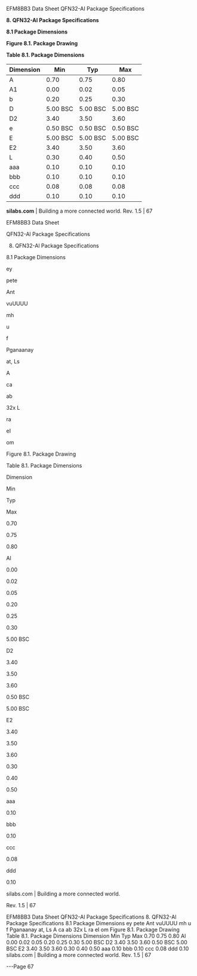 EFM8BB3 Data Sheet
QFN32-AI Package Specifications

**8. QFN32-AI Package Specifications**

**8.1 Package Dimensions**

**Figure 8.1. Package Drawing**

**Table 8.1. Package Dimensions**

|Dimension|Min|Typ|Max|
|---|---|---|---|
|A|0.70|0.75|0.80|
|A1|0.00|0.02|0.05|
|b|0.20|0.25|0.30|
|D|5.00 BSC|5.00 BSC|5.00 BSC|
|D2|3.40|3.50|3.60|
|e|0.50 BSC|0.50 BSC|0.50 BSC|
|E|5.00 BSC|5.00 BSC|5.00 BSC|
|E2|3.40|3.50|3.60|
|L|0.30|0.40|0.50|
|aaa|0.10|0.10|0.10|
|bbb|0.10|0.10|0.10|
|ccc|0.08|0.08|0.08|
|ddd|0.10|0.10|0.10|



**silabs.com** | Building a more connected world. Rev. 1.5 | 67



EFM8BB3 Data Sheet

QFN32-Al Package Specifications

8. QFN32-Al Package Specifications

8.1 Package Dimensions

ey

pete

Ant

vuUUUU

mh

u

f

Pganaanay

at, Ls

A

ca

ab

32x L

ra

eI

om

Figure 8.1. Package Drawing

Table 8.1. Package Dimensions

Dimension

Min

Typ

Max

0.70

0.75

0.80

Al

0.00

0.02

0.05

0.20

0.25

0.30

5.00 BSC

D2

3.40

3.50

3.60

0.50 BSC

5.00 BSC

E2

3.40

3.50

3.60

0.30

0.40

0.50

aaa

0.10

bbb

0.10

ccc

0.08

ddd

0.10

silabs.com | Building a more connected world.

Rev. 1.5 | 67

EFM8BB3 Data Sheet
QFN32-Al Package Specifications
8. QFN32-Al Package Specifications
8.1 Package Dimensions
ey pete
Ant
vuUUUU
mh
u
f
Pganaanay
at, Ls
A
ca
ab 32x L
ra eI
om
Figure 8.1. Package Drawing
Table 8.1. Package Dimensions
Dimension Min Typ Max
0.70 0.75 0.80
Al 0.00 0.02 0.05
0.20 0.25 0.30
5.00 BSC
D2 3.40 3.50 3.60
0.50 BSC
5.00 BSC
E2 3.40 3.50 3.60
0.30 0.40 0.50
aaa 0.10
bbb 0.10
ccc 0.08
ddd 0.10
silabs.com | Building a more connected world. Rev. 1.5 | 67


---Page 67 

